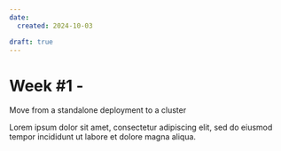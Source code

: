 ```yaml
---
date:
  created: 2024-10-03

draft: true
---
```


# Week #1 - 
Move from a standalone deployment to a cluster

<!-- more -->

Lorem ipsum dolor sit amet, consectetur adipiscing elit, sed do eiusmod
tempor incididunt ut labore et dolore magna aliqua.
